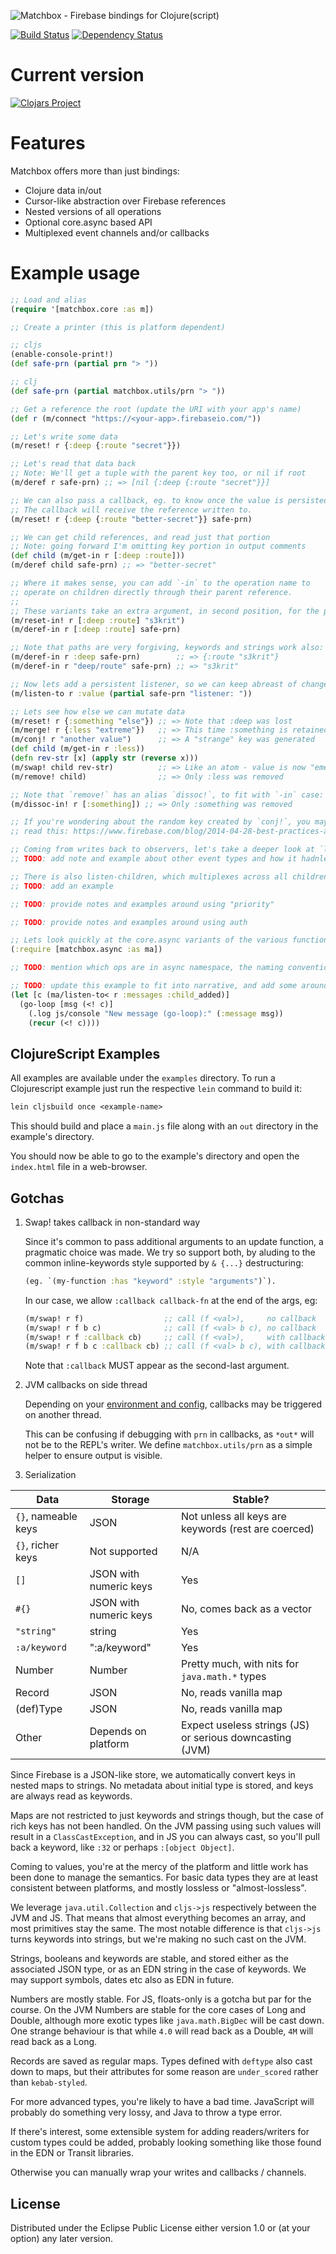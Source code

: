 ![Matchbox - Firebase bindings for Clojure(script)](https://cloud.githubusercontent.com/assets/881351/6807041/c6d72cbe-d254-11e4-896f-b75d2153d197.png)

[![Build Status](https://travis-ci.org/crisptrutski/matchbox.svg?branch=master)](https://travis-ci.org/crisptrutski/matchbox)
[![Dependency Status](https://www.versioneye.com/clojure/matchbox:matchbox/badge.svg)](https://www.versioneye.com/clojure/matchbox:matchbox)

# Current version

[![Clojars Project](http://clojars.org/matchbox/latest-version.svg)](http://clojars.org/matchbox)

# Features

Matchbox offers more than just bindings:

 * Clojure data in/out
 * Cursor-like abstraction over Firebase references
 * Nested versions of all operations
 * Optional core.async based API
 * Multiplexed event channels and/or callbacks

# Example usage

```clojure
;; Load and alias
(require '[matchbox.core :as m])

;; Create a printer (this is platform dependent)

;; cljs
(enable-console-print!)
(def safe-prn (partial prn "> "))

;; clj
(def safe-prn (partial matchbox.utils/prn "> "))

;; Get a reference the root (update the URI with your app's name)
(def r (m/connect "https://<your-app>.firebaseio.com/"))

;; Let's write some data
(m/reset! r {:deep {:route "secret"}})

;; Let's read that data back
;; Note: We'll get a tuple with the parent key too, or nil if root
(m/deref r safe-prn) ;; => [nil {:deep {:route "secret"}}]

;; We can also pass a callback, eg. to know once the value is persisted
;; The callback will receive the reference written to.
(m/reset! r {:deep {:route "better-secret"}} safe-prn)

;; We can get child references, and read just that portion
;; Note: going forward I'm omitting key portion in output comments
(def child (m/get-in r [:deep :route]))
(m/deref child safe-prn) ;; => "better-secret"

;; Where it makes sense, you can add `-in` to the operation name to
;; operate on children directly through their parent reference.
;;
;; These variants take an extra argument, in second position, for the path
(m/reset-in! r [:deep :route] "s3krit")
(m/deref-in r [:deep :route] safe-prn)

;; Note that paths are very forgiving, keywords and strings work also:
(m/deref-in r :deep safe-prn)        ;; => {:route "s3krit"}
(m/deref-in r "deep/route" safe-prn) ;; => "s3krit"

;; Now lets add a persistent listener, so we can keep abreast of changes to our root:
(m/listen-to r :value (partial safe-prn "listener: "))

;; Lets see how else we can mutate data
(m/reset! r {:something "else"}) ;; => Note that :deep was lost
(m/merge! r {:less "extreme"})   ;; => This time :something is retained
(m/conj! r "another value")      ;; => A "strange" key was generated
(def child (m/get-in r :less))
(defn rev-str [x] (apply str (reverse x)))
(m/swap! child rev-str)          ;; => Like an atom - value is now "emertxe"
(m/remove! child)                ;; => Only :less was removed

;; Note that `remove!` has an alias `dissoc!`, to fit with `-in` case:
(m/dissoc-in! r [:something]) ;; => Only :something was removed

;; If you're wondering about the random key created by `conj!`, you may want to
;; read this: https://www.firebase.com/blog/2014-04-28-best-practices-arrays-in-firebase.html

;; Coming from writes back to observers, let's take a deeper look at `listen-to`
;; TODO: add note and example about other event types and how it hadnles -in case

;; There is also listen-children, which multiplexes across all children events
;; TODO: add an example

;; TODO: provide notes and examples around using "priority"

;; TODO: provide notes and examples around using auth

;; Lets look quickly at the core.async variants of the various functions
(:require [matchbox.async :as ma])

;; TODO: mention which ops are in async namespace, the naming convention (`<`, `-in<`)

;; TODO: update this example to fit into narrative, and add some around other ops
(let [c (ma/listen-to< r :messages :child_added)]
  (go-loop [msg (<! c)]
    (.log js/console "New message (go-loop):" (:message msg))
    (recur (<! c))))

```

## ClojureScript Examples

All examples are available under the `examples` directory.  To run a Clojurescript example just run the respective `lein` command to build it:

```clojure
lein cljsbuild once <example-name>
```


This should build and place a `main.js` file along with an `out` directory in the example's directory.

You should now be able to go to the example's directory and open the
`index.html` file in a web-browser.

## Gotchas

1. Swap! takes callback in non-standard way

   Since it's common to pass additional arguments to an update function,
   a pragmatic choice was made. We try so support both, by aluding to the
   common inline-keywords style supported by `& {...}`  destructuring:

   ```clojure
   (eg. `(my-function :has "keyword" :style "arguments")`).
   ```

   In our case, we allow `:callback callback-fn` at the end of the args, eg:

   ```clojure
   (m/swap! r f)                  ;; call (f <val>),     no callback
   (m/swap! r f b c)              ;; call (f <val> b c), no callback
   (m/swap! r f :callback cb)     ;; call (f <val>),     with callback `cb`
   (m/swap! r f b c :callback cb) ;; call (f <val> b c), with callback `cb`
   ```

   Note that `:callback` MUST appear as the second-last argument.

2. JVM callbacks on side thread

   Depending on your [environment and
   config](https://www.firebase.com/docs/java-api/javadoc/com/firebase/client/Config.html#setEventTarget(com.firebase.client.EventTarget)),
   callbacks may be triggered on another thread.

   This can be confusing if debugging with `prn` in callbacks, as
   `*out*` will not be to the REPL's writer. We define `matchbox.utils/prn` as a simple
   helper to ensure output is visible.

3. Serialization

  Data | Storage | Stable? 
  --- | --- | ---
  `{}`, nameable keys | JSON  | Not unless all keys are keywords (rest are coerced)
  `{}`, richer keys | Not supported | N/A
  `[]` | JSON with numeric keys | Yes
  `#{}` | JSON with numeric keys | No, comes back as a vector
  `"string"` | string | Yes
  `:a/keyword` | ":a/keyword" | Yes
  Number | Number | Pretty much, with nits for `java.math.*` types
  Record | JSON | No, reads vanilla map
  (def)Type | JSON | No, reads vanilla map
  Other | Depends on platform | Expect useless strings (JS) or serious downcasting (JVM)

   Since Firebase is a JSON-like store, we automatically convert keys in nested
   maps to strings. No metadata about initial type is stored, and keys are
   always read as keywords.

   Maps are not restricted to just keywords and strings though, but the case of
   rich keys has not been handled. On the JVM passing using such values will
   result in a `ClassCastException`, and in JS you can always cast, so you'll
   pull back a keyword, like `:32` or perhaps `:[object Object]`.

   Coming to values, you're at the mercy of the platform and little work has
   been done to manage the semantics. For basic data types they are at least
   consistent between platforms, and mostly lossless or "almost-lossless".

   We leverage `java.util.Collection` and `cljs->js` respectively between the
   JVM and JS. That means that almost everything becomes an array, and most
   primitives stay the same. The most notable difference is that `cljs->js`
   turns keywords into strings, but we're making no such cast on the JVM.

   Strings, booleans and keywords are stable, and stored either as the 
   associated JSON type, or as an EDN string in the case of keywords. We 
   may support symbols, dates etc also as EDN in future.

   Numbers are mostly stable. For JS, floats-only is a gotcha but par for the course. 
   On the JVM Numbers are stable for the core cases of Long and Double, although  more 
   exotic types like `java.math.BigDec` will be cast down. One strange behaviour is that while
   `4.0` will read back as a Double, `4M` will read back as a Long.

   Records are saved as regular maps. Types defined with `deftype` also cast
   down to maps, but their attributes for some reason are `under_scored` rather
   than `kebab-styled`.

   For more advanced types, you're likely to have a bad time. JavaScript will
   probably do something very lossy, and Java to throw a type error.

   If there's interest, some extensible system for adding readers/writers for
   custom types could be added, probably looking something like those found in
   the EDN or Transit libraries.

   Otherwise you can manually wrap your writes and callbacks / channels.

## License

Distributed under the Eclipse Public License either version 1.0 or (at your option) any later version.
